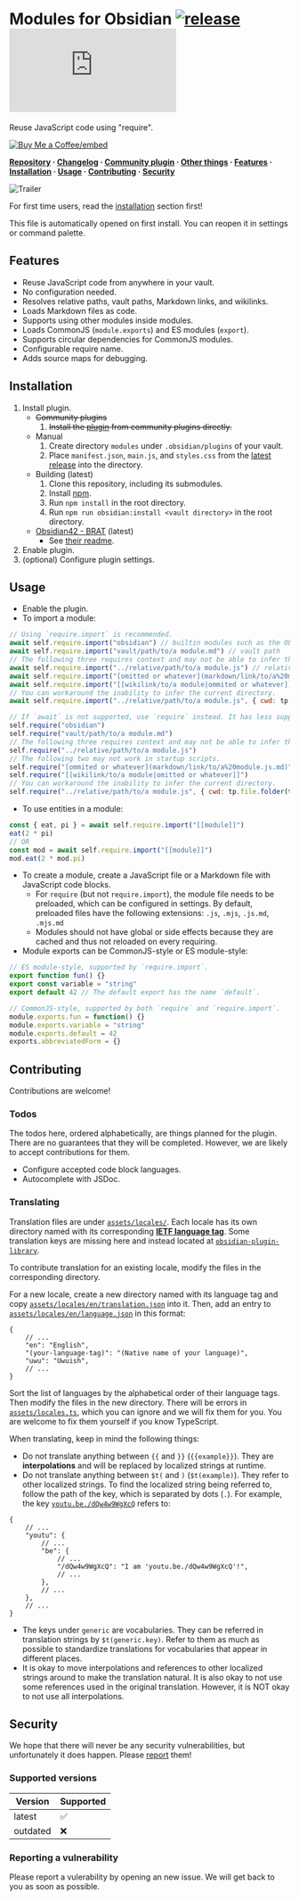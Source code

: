 # Modules for Obsidian [![release](https://img.shields.io/github/v/release/polyipseity/obsidian-modules)][latest release] [![Obsidian downloads](https://img.shields.io/badge/dynamic/json?logo=Obsidian&color=%238b6cef&label=downloads&query=$["modules"].downloads&url=https://raw.githubusercontent.com/obsidianmd/obsidian-releases/master/community-plugin-stats.json)][community plugin]

[Buy Me a Coffee]: https://buymeacoffee.com/polyipseity
[Buy Me a Coffee/embed]: https://img.buymeacoffee.com/button-api/?text=Buy%20me%20a%20coffee&emoji=&slug=polyipseity&button_colour=40DCA5&font_colour=ffffff&font_family=Lato&outline_colour=000000&coffee_colour=FFDD00
[Obsidian]: https://obsidian.md/
[changelog]: https://github.com/polyipseity/obsidian-modules/blob/main/CHANGELOG.md
[community plugin]: https://obsidian.md/plugins?id=modules
[latest release]: https://github.com/polyipseity/obsidian-modules/releases/latest
[other things]: https://github.com/polyipseity/obsidian-monorepo
[plugin library]: https://github.com/polyipseity/obsidian-plugin-library
[repository]: https://github.com/polyipseity/obsidian-modules
[trailer]: https://raw.githubusercontent.com/polyipseity/obsidian-modules/main/assets/trailer.png

Reuse JavaScript code using "require".

[![Buy Me a Coffee/embed]][Buy Me a Coffee]

__[Repository] · [Changelog] · [Community plugin] · [Other things] · [Features](#features) · [Installation](#installation) · [Usage](#usage) · [Contributing](#contributing) · [Security](#security)__

![Trailer]

For first time users, read the [installation](#installation) section first!

This file is automatically opened on first install. You can reopen it in settings or command palette.

## Features

- Reuse JavaScript code from anywhere in your vault.
- No configuration needed.
- Resolves relative paths, vault paths, Markdown links, and wikilinks.
- Loads Markdown files as code.
- Supports using other modules inside modules.
- Loads CommonJS (`module.exports`) and ES modules (`export`).
- Supports circular dependencies for CommonJS modules.
- Configurable require name.
- Adds source maps for debugging.

## Installation

1. Install plugin.
	- ~~Community plugins~~
		1. ~~Install the [plugin][community plugin] from community plugins directly.~~
	- Manual
		1. Create directory `modules` under `.obsidian/plugins` of your vault.
		2. Place `manifest.json`, `main.js`, and `styles.css` from the [latest release] into the directory.
	- Building (latest)
		1. Clone this repository, including its submodules.
		2. Install [npm](https://docs.npmjs.com/downloading-and-installing-node-js-and-npm).
		3. Run `npm install` in the root directory.
		4. Run `npm run obsidian:install <vault directory>` in the root directory.
	- [Obsidian42 - BRAT](https://obsidian.md/plugins?id=obsidian42-brat) (latest)
		- See [their readme](https://github.com/TfTHacker/obsidian42-brat#readme).
2. Enable plugin.
3. (optional) Configure plugin settings.

## Usage

- Enable the plugin.
- To import a module:
```JavaScript
// Using `require.import` is recommended.
await self.require.import("obsidian") // builtin modules such as the Obsidian API
await self.require.import("vault/path/to/a module.md") // vault path
// The following three requires context and may not be able to infer the current directory. Please file an issue if so.
await self.require.import("../relative/path/to/a module.js") // relative path
await self.require.import("[omitted or whatever](markdown/link/to/a%20module.js.md)") // Markdown link
await self.require.import("[[wikilink/to/a module|ommited or whatever]]") // wikilink
// You can workaround the inability to infer the current directory.
await self.require.import("../relative/path/to/a module.js", { cwd: tp.file.folder(true) })

// If `await` is not supported, use `require` instead. It has less support for loading modules, however.
self.require("obsidian")
self.require("vault/path/to/a module.md")
// The following three requires context and may not be able to infer the current directory. Please file an issue if so.
self.require("../relative/path/to/a module.js")
// The following two may not work in startup scripts.
self.require("[ommited or whatever](markdown/link/to/a%20module.js.md)")
self.require("[[wikilink/to/a module|omitted or whatever]]")
// You can workaround the inability to infer the current directory.
self.require("../relative/path/to/a module.js", { cwd: tp.file.folder(true) })
```
- To use entities in a module:
```JavaScript
const { eat, pi } = await self.require.import("[[module]]")
eat(2 * pi)
// OR
const mod = await self.require.import("[[module]]")
mod.eat(2 * mod.pi)
```
- To create a module, create a JavaScript file or a Markdown file with JavaScript code blocks.
	- For `require` (but not `require.import`), the module file needs to be preloaded, which can be configured in settings. By default, preloaded files have the following extensions: `.js`, `.mjs`, `.js.md`, `.mjs.md`
	- Modules should not have global or side effects because they are cached and thus not reloaded on every requiring.
- Module exports can be CommonJS-style or ES module-style:
```JavaScript
// ES module-style, supported by `require.import`.
export function fun() {}
export const variable = "string"
export default 42 // The default export has the name `default`.

// CommonJS-style, supported by both `require` and `require.import`.
module.exports.fun = function() {}
module.exports.variable = "string"
module.exports.default = 42
exports.abbreviatedForm = {}
```

## Contributing

Contributions are welcome!

### Todos

The todos here, ordered alphabetically, are things planned for the plugin. There are no guarantees that they will be completed. However, we are likely to accept contributions for them.

- Configure accepted code block languages.
- Autocomplete with JSDoc.

### Translating

Translation files are under [`assets/locales/`](assets/locales/). Each locale has its own directory named with its corresponding __[IETF language tag](https://wikipedia.org/wiki/IETF_language_tag)__. Some translation keys are missing here and instead located at [`obsidian-plugin-library`][plugin library].

To contribute translation for an existing locale, modify the files in the corresponding directory.

For a new locale, create a new directory named with its language tag and copy [`assets/locales/en/translation.json`](assets/locales/en/translation.json) into it. Then, add an entry to [`assets/locales/en/language.json`](assets/locales/en/language.json) in this format:
```JSONc
{
	// ...
	"en": "English",
	"(your-language-tag)": "(Native name of your language)",
	"uwu": "Uwuish",
	// ...
}
```
Sort the list of languages by the alphabetical order of their language tags. Then modify the files in the new directory. There will be errors in [`assets/locales.ts`](assets/locales.ts), which you can ignore and we will fix them for you. You are welcome to fix them yourself if you know TypeScript.

When translating, keep in mind the following things:
- Do not translate anything between `{{` and `}}` (`{{example}}`). They are __interpolations__ and will be replaced by localized strings at runtime.
- Do not translate anything between `$t(` and `)` (`$t(example)`). They refer to other localized strings. To find the localized string being referred to, follow the path of the key, which is separated by dots (`.`). For example, the key [`youtu.be./dQw4w9WgXcQ`](https://youtu.be./dQw4w9WgXcQ) refers to:
```JSONc
{
	// ...
	"youtu": {
		// ...
		"be": {
			// ...
			"/dQw4w9WgXcQ": "I am 'youtu.be./dQw4w9WgXcQ'!",
			// ...
		},
		// ...
	},
	// ...
}
```
- The keys under `generic` are vocabularies. They can be referred in translation strings by `$t(generic.key)`. Refer to them as much as possible to standardize translations for vocabularies that appear in different places.
- It is okay to move interpolations and references to other localized strings around to make the translation natural. It is also okay to not use some references used in the original translation. However, it is NOT okay to not use all interpolations.

## Security

We hope that there will never be any security vulnerabilities, but unfortunately it does happen. Please [report](#reporting-a-vulnerability) them!

### Supported versions

| Version | Supported |
|-|-|
| latest | ✅ |
| outdated | ❌ |

### Reporting a vulnerability

Please report a vulerability by opening an new issue. We will get back to you as soon as possible.
